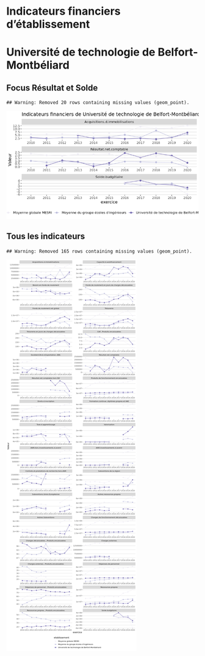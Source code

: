 Indicateurs financiers d’établissement
================

# Université de technologie de Belfort-Montbéliard

## Focus Résultat et Solde

    ## Warning: Removed 20 rows containing missing values (geom_point).

![](université_de_technologie_de_belfort_montbéliard_files/figure-gfm/etab.focus-1.png)<!-- -->

## Tous les indicateurs

    ## Warning: Removed 165 rows containing missing values (geom_point).

![](université_de_technologie_de_belfort_montbéliard_files/figure-gfm/etab-1.png)<!-- -->
